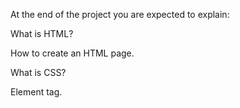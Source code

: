 At the end of the project you are expected to explain:

What is HTML?

How to create an HTML page.

What is CSS?

Element tag.
